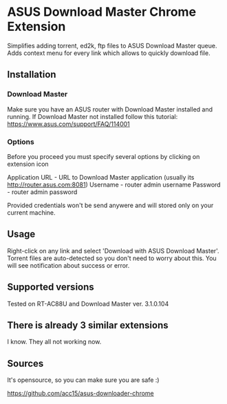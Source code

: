 # ASUS Download Master Chrome Extension

Simplifies adding torrent, ed2k, ftp files to ASUS Download Master queue.
Adds context menu for every link which allows to quickly download file.

## Installation

### Download Master

Make sure you have an ASUS router with Download Master installed and running.
If Download Master not installed follow this tutorial: https://www.asus.com/support/FAQ/114001

### Options

Before you proceed you must specify several options by clicking on extension icon

Application URL - URL to Download Master application (usually its http://router.asus.com:8081)
Username - router admin username
Password - router admin password

Provided credentials won't be send anywere and will stored only on your current machine.

## Usage

Right-click on any link and select 'Download with ASUS Download Master'. 
Torrent files are auto-detected so you don't need to worry about this.
You will see notification about success or error.

## Supported versions

Tested on RT-AC88U and Download Master ver. 3.1.0.104

## There is already 3 similar extensions

I know. They all not working now.

## Sources

It's opensource, so you can make sure you are safe :)

https://github.com/acc15/asus-downloader-chrome

